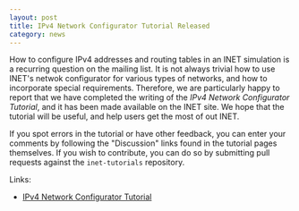 ```yaml
---
layout: post
title: IPv4 Network Configurator Tutorial Released
category: news
---
```


How to configure IPv4 addresses and routing tables in an INET simulation
is a recurring question on the mailing list. It is not always trivial
how to use INET's netwok configurator for various types of networks,
and how to incorporate special requirements. Therefore, we are particularly happy
to report that we have completed the writing of the
*IPv4 Network Configurator Tutorial*, and it has been made available
on the INET site. We hope that the tutorial will be useful, and help
users get the most of out INET.

If you spot errors in the tutorial or have other feedback, you can
enter your comments by following the "Discussion" links found in the
tutorial pages themselves. If you wish to contribute, you can do so
by submitting pull requests against the `inet-tutorials` repository.

Links:
* [IPv4 Network Configurator Tutorial](https://inet.omnetpp.org/docs/tutorials/configurator/doc/)

